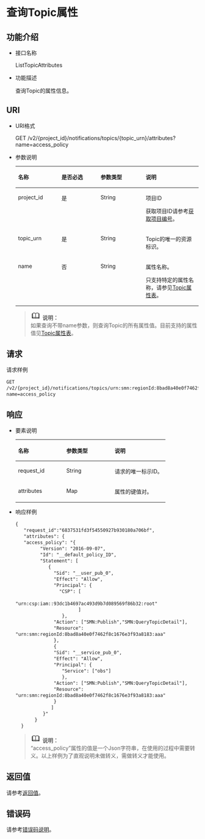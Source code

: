 # 查询Topic属性<a name="ZH-CN_TOPIC_0038364127"></a>

## 功能介绍<a name="section64935954"></a>

-   接口名称

    ListTopicAttributes


-   功能描述

    查询Topic的属性信息。


## URI<a name="section47552675"></a>

-   URI格式

    GET /v2/\{project\_id\}/notifications/topics/\{topic\_urn\}/attributes?name=access\_policy


-   参数说明

    <a name="table60453091"></a>
    <table><thead align="left"><tr id="row31471768"><th class="cellrowborder" valign="top" width="23.69%" id="mcps1.1.5.1.1"><p id="p66185246"><a name="p66185246"></a><a name="p66185246"></a>名称</p>
    </th>
    <th class="cellrowborder" valign="top" width="21.349999999999998%" id="mcps1.1.5.1.2"><p id="p59404709"><a name="p59404709"></a><a name="p59404709"></a>是否必选</p>
    </th>
    <th class="cellrowborder" valign="top" width="24.64%" id="mcps1.1.5.1.3"><p id="p47052116"><a name="p47052116"></a><a name="p47052116"></a>参数类型</p>
    </th>
    <th class="cellrowborder" valign="top" width="30.320000000000004%" id="mcps1.1.5.1.4"><p id="p53125076"><a name="p53125076"></a><a name="p53125076"></a>说明</p>
    </th>
    </tr>
    </thead>
    <tbody><tr id="row57297510"><td class="cellrowborder" valign="top" width="23.69%" headers="mcps1.1.5.1.1 "><p id="p10586695"><a name="p10586695"></a><a name="p10586695"></a>project_id</p>
    </td>
    <td class="cellrowborder" valign="top" width="21.349999999999998%" headers="mcps1.1.5.1.2 "><p id="p52215961"><a name="p52215961"></a><a name="p52215961"></a>是</p>
    </td>
    <td class="cellrowborder" valign="top" width="24.64%" headers="mcps1.1.5.1.3 "><p id="p1634435"><a name="p1634435"></a><a name="p1634435"></a>String</p>
    </td>
    <td class="cellrowborder" valign="top" width="30.320000000000004%" headers="mcps1.1.5.1.4 "><p id="p5162792715506"><a name="p5162792715506"></a><a name="p5162792715506"></a>项目ID</p>
    <p id="p65280430"><a name="p65280430"></a><a name="p65280430"></a>获取项目ID请参考<a href="获取项目编号.md">获取项目编号</a>。</p>
    </td>
    </tr>
    <tr id="row9249362"><td class="cellrowborder" valign="top" width="23.69%" headers="mcps1.1.5.1.1 "><p id="p11000853"><a name="p11000853"></a><a name="p11000853"></a>topic_urn</p>
    </td>
    <td class="cellrowborder" valign="top" width="21.349999999999998%" headers="mcps1.1.5.1.2 "><p id="p18653909"><a name="p18653909"></a><a name="p18653909"></a>是</p>
    </td>
    <td class="cellrowborder" valign="top" width="24.64%" headers="mcps1.1.5.1.3 "><p id="p34571641"><a name="p34571641"></a><a name="p34571641"></a>String</p>
    </td>
    <td class="cellrowborder" valign="top" width="30.320000000000004%" headers="mcps1.1.5.1.4 "><p id="p48839530"><a name="p48839530"></a><a name="p48839530"></a>Topic的唯一的资源标识。</p>
    </td>
    </tr>
    <tr id="row28333568111935"><td class="cellrowborder" valign="top" width="23.69%" headers="mcps1.1.5.1.1 "><p id="p13317684111935"><a name="p13317684111935"></a><a name="p13317684111935"></a>name</p>
    </td>
    <td class="cellrowborder" valign="top" width="21.349999999999998%" headers="mcps1.1.5.1.2 "><p id="p4990583111935"><a name="p4990583111935"></a><a name="p4990583111935"></a>否</p>
    </td>
    <td class="cellrowborder" valign="top" width="24.64%" headers="mcps1.1.5.1.3 "><p id="p1584116111935"><a name="p1584116111935"></a><a name="p1584116111935"></a>String</p>
    </td>
    <td class="cellrowborder" valign="top" width="30.320000000000004%" headers="mcps1.1.5.1.4 "><p id="p61204561111935"><a name="p61204561111935"></a><a name="p61204561111935"></a>属性名称。</p>
    <p id="p363615525300"><a name="p363615525300"></a><a name="p363615525300"></a>只支持特定的属性名称，请参见<a href="Topic属性表.md">Topic属性表</a>。</p>
    </td>
    </tr>
    </tbody>
    </table>

    >![](public_sys-resources/icon-note.gif) **说明：**   
    >如果查询不带name参数，则查询Topic的所有属性值。目前支持的属性值见[Topic属性表](Topic属性表.md)。  


## 请求<a name="section25320898"></a>

请求样例

```
GET /v2/{project_id}/notifications/topics/urn:smn:regionId:8bad8a40e0f7462f8c1676e3f93a8183:test_create_topic_v2/attributes?name=access_policy
```

## 响应<a name="section26561495"></a>

-   要素说明

    <a name="table38552084"></a>
    <table><thead align="left"><tr id="row10058158"><th class="cellrowborder" valign="top" width="32.20322032203221%" id="mcps1.1.4.1.1"><p id="p9404449"><a name="p9404449"></a><a name="p9404449"></a>名称</p>
    </th>
    <th class="cellrowborder" valign="top" width="32.20322032203221%" id="mcps1.1.4.1.2"><p id="p23562876"><a name="p23562876"></a><a name="p23562876"></a>参数类型</p>
    </th>
    <th class="cellrowborder" valign="top" width="35.5935593559356%" id="mcps1.1.4.1.3"><p id="p29544808"><a name="p29544808"></a><a name="p29544808"></a>说明</p>
    </th>
    </tr>
    </thead>
    <tbody><tr id="row33089041"><td class="cellrowborder" valign="top" width="32.20322032203221%" headers="mcps1.1.4.1.1 "><p id="p62966687"><a name="p62966687"></a><a name="p62966687"></a>request_id</p>
    </td>
    <td class="cellrowborder" valign="top" width="32.20322032203221%" headers="mcps1.1.4.1.2 "><p id="p27997"><a name="p27997"></a><a name="p27997"></a>String</p>
    </td>
    <td class="cellrowborder" valign="top" width="35.5935593559356%" headers="mcps1.1.4.1.3 "><p id="p2267763"><a name="p2267763"></a><a name="p2267763"></a>请求的唯一标示ID。</p>
    </td>
    </tr>
    <tr id="row42586845"><td class="cellrowborder" valign="top" width="32.20322032203221%" headers="mcps1.1.4.1.1 "><p id="p266368914302"><a name="p266368914302"></a><a name="p266368914302"></a>attributes</p>
    </td>
    <td class="cellrowborder" valign="top" width="32.20322032203221%" headers="mcps1.1.4.1.2 "><p id="p38092711"><a name="p38092711"></a><a name="p38092711"></a>Map</p>
    </td>
    <td class="cellrowborder" valign="top" width="35.5935593559356%" headers="mcps1.1.4.1.3 "><p id="p65610739"><a name="p65610739"></a><a name="p65610739"></a>属性的键值对。</p>
    </td>
    </tr>
    </tbody>
    </table>

-   响应样例

    ```
    {
       "request_id":"6837531fd3f54550927b930180a706bf",
       "attributes": {
       "access_policy": "{
             "Version": "2016-09-07", 
             "Id": "__default_policy_ID", 
             "Statement": [
                {
                  "Sid": "__user_pub_0",
                  "Effect": "Allow",
                  "Principal": {
                    "CSP": [
                             "urn:csp:iam::93dc1b4697ac493d9b7d089569f86b32:root"
                           ]
                     },
                  "Action": ["SMN:Publish","SMN:QueryTopicDetail"],
                  "Resource": "urn:smn:regionId:8bad8a40e0f7462f8c1676e3f93a8183:aaa"
                  },
                  {
                  "Sid": "__service_pub_0", 
                  "Effect": "Allow",
                  "Principal": {
                     "Service": ["obs"]
                     },
                  "Action": ["SMN:Publish","SMN:QueryTopicDetail"],
                  "Resource": "urn:smn:regionId:8bad8a40e0f7462f8c1676e3f93a8183:aaa"
                  }
                 ]
              }"
           }
      }
    ```

    >![](public_sys-resources/icon-note.gif) **说明：**   
    >“access\_policy”属性的值是一个Json字符串，在使用的过程中需要转义。以上样例为了直观说明未做转义，需做转义才能使用。  


## 返回值<a name="section37726867"></a>

请参考[返回值](返回值.md)。

## 错误码<a name="section73211020122511"></a>

请参考[错误码说明](错误码说明.md)。

